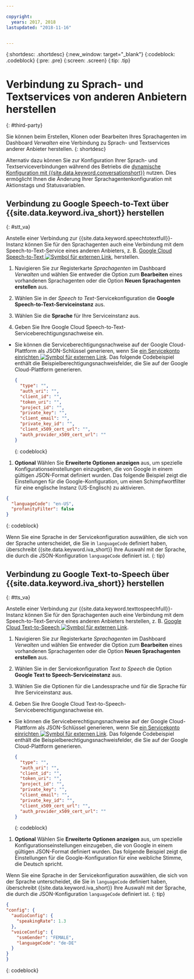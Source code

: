 ```yaml
---

copyright:
  years: 2017, 2018
lastupdated: "2018-11-16"


---
```


{:shortdesc: .shortdesc}
{:new_window: target="_blank"}
{:codeblock: .codeblock}
{:pre: .pre}
{:screen: .screen}
{:tip: .tip}


# Verbindung zu Sprach- und Textservices von anderen Anbietern herstellen
{: #third-party}

Sie können beim Erstellen, Klonen oder Bearbeiten Ihres Sprachagenten im Dashboard _Verwalten_ eine Verbindung zu Sprach- und Textservices anderer Anbieter herstellen.
{: shortdesc}

Alternativ dazu können Sie zur Konfiguration Ihrer Sprach- und Textserviceverbindungen während des Betriebs die [dynamische Konfiguration mit {{site.data.keyword.conversationshort}}](api_dynamic_config.html) nutzen. Dies ermöglicht Ihnen die Änderung Ihrer Sprachagentenkonfiguration mit Aktionstags und Statusvariablen.

## Verbindung zu Google Speech-to-Text über {{site.data.keyword.iva_short}} herstellen
{: #stt_va}

Anstelle einer Verbindung zur {{site.data.keyword.speechtotextfull}}-Instanz können Sie für den Sprachagenten auch eine Verbindung mit dem Speech-to-Text-Service eines anderen Anbieters, z. B. [Google Cloud Speech-to-Text ![Symbol für externen Link](../../icons/launch-glyph.svg "Symbol für externen Link")](https://cloud.google.com/speech-to-text/), herstellen.

1. Navigieren Sie zur Registerkarte _Sprachagenten_ im Dashboard _Verwalten_ und wählen Sie entweder die Option zum **Bearbeiten** eines vorhandenen Sprachagenten oder die Option **Neuen Sprachagenten erstellen** aus.

1. Wählen Sie in der _Speech to Text_-Servicekonfiguration die **Google Speech-to-Text-Serviceinstanz** aus.

1. Wählen Sie die **Sprache** für Ihre Serviceinstanz aus.

1. Geben Sie Ihre Google Cloud Speech-to-Text-Serviceberechtigungsnachweise ein.
  * Sie können die Serviceberechtigungsnachweise auf der Google Cloud-Plattform als JSON-Schlüssel generieren, wenn Sie [ein Servicekonto einrichten ![Symbol für externen Link](../../icons/launch-glyph.svg "Symbol für externen Link")](https://cloud.google.com/video-intelligence/docs/common/auth#set_up_a_service_account). Das folgende Codebeispiel enthält die Beispielberechtigungsnachweisfelder, die Sie auf der Google Cloud-Plattform generieren.

    ```json
    {
      "type": "",
      "auth_uri": "",
      "client_id": "",
      "token_uri": "",
      "project_id": "",
      "private_key": "",
      "client_email": "",
      "private_key_id": "",
      "client_x509_cert_url": "",
      "auth_provider_x509_cert_url": ""
    }
    ```
    {: codeblock}

1. **Optional** Wählen Sie **Erweiterte Optionen anzeigen** aus, um spezielle Konfigurationseinstellungen einzugeben, die von Google in einem gültigen JSON-Format definiert wurden.
  Das folgende Beispiel zeigt die Einstellungen für die Google-Konfiguration, um einen Schimpfwortfilter für eine englische Instanz (US-Englisch) zu aktivieren.
  ```json
  {
    "languageCode": "en-US",
    "profanityFilter": false
  }
  ```
  {: codeblock}

  Wenn Sie eine Sprache in der Servicekonfiguration auswählen, die sich von der Sprache unterscheidet, die Sie in `languageCode` definiert haben, überschreibt {{site.data.keyword.iva_short}} Ihre Auswahl mit der Sprache, die durch die JSON-Konfiguration `languageCode` definiert ist.
  {: tip}

## Verbindung zu Google Text-to-Speech über {{site.data.keyword.iva_short}} herstellen
{: #tts_va}

Anstelle einer Verbindung zur {{site.data.keyword.texttospeechfull}}-Instanz können Sie für den Sprachagenten auch eine Verbindung mit dem Speech-to-Text-Service eines anderen Anbieters herstellen, z. B. [Google Cloud Text-to-Speech ![Symbol für externen Link](../../icons/launch-glyph.svg "Symbol für externen Link")](https://cloud.google.com/text-to-speech/).

1. Navigieren Sie zur Registerkarte _Sprachagenten_ im Dashboard _Verwalten_ und wählen Sie entweder die Option zum **Bearbeiten** eines vorhandenen Sprachagenten oder die Option **Neuen Sprachagenten erstellen** aus.

1. Wählen Sie in der Servicekonfiguration _Text to Speech_ die Option **Google Text to Speech-Serviceinstanz** aus.

1. Wählen Sie die Optionen für die Landessprache und für die Sprache für Ihre Serviceinstanz aus.

1. Geben Sie Ihre Google Cloud Text-to-Speech-Serviceberechtigungsnachweise ein.
  * Sie können die Serviceberechtigungsnachweise auf der Google Cloud-Plattform als JSON-Schlüssel generieren, wenn Sie [ein Servicekonto einrichten ![Symbol für externen Link](../../icons/launch-glyph.svg "Symbol für externen Link")](https://cloud.google.com/video-intelligence/docs/common/auth#set_up_a_service_account). Das folgende Codebeispiel enthält die Beispielberechtigungsnachweisfelder, die Sie auf der Google Cloud-Plattform generieren.

    ```json
    {
      "type": "",
      "auth_uri": "",
      "client_id": "",
      "token_uri": "",
      "project_id": "",
      "private_key": "",
      "client_email": "",
      "private_key_id": "",
      "client_x509_cert_url": "",
      "auth_provider_x509_cert_url": ""
    }
    ```
    {: codeblock}

1. **Optional** Wählen Sie **Erweiterte Optionen anzeigen** aus, um spezielle Konfigurationseinstellungen einzugeben, die von Google in einem gültigen JSON-Format definiert wurden.
  Das folgende Beispiel zeigt die Einstellungen für die Google-Konfiguration für eine weibliche Stimme, die Deutsch spricht.

  Wenn Sie eine Sprache in der Servicekonfiguration auswählen, die sich von der Sprache unterscheidet, die Sie in `languageCode` definiert haben, überschreibt {{site.data.keyword.iva_short}} Ihre Auswahl mit der Sprache, die durch die JSON-Konfiguration `languageCode` definiert ist.
  {: tip}

  ```json
  {
  "config": {
    "audioConfig": {
      "speakingRate": 1.3
    },
    "voiceConfig": {
      "ssmGender": "FEMALE",
      "languageCode": "de-DE"
    }
  }
  }
  ```
  {: codeblock}
